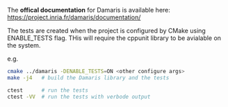 The **offical documentation** for Damaris is available here: https://project.inria.fr/damaris/documentation/ 
  
The tests are created when the project is configured by CMake using ENABLE_TESTS flag. THis will require the cppunit library to be avialable on the system.
  
e.g.  
  
```bash
cmake ../damaris -DENABLE_TESTS=ON <other configure args>
make -j4   # build the Damaris library and the tests

ctest      # run the tests
ctest -VV  # run the tests with verbode output
```
